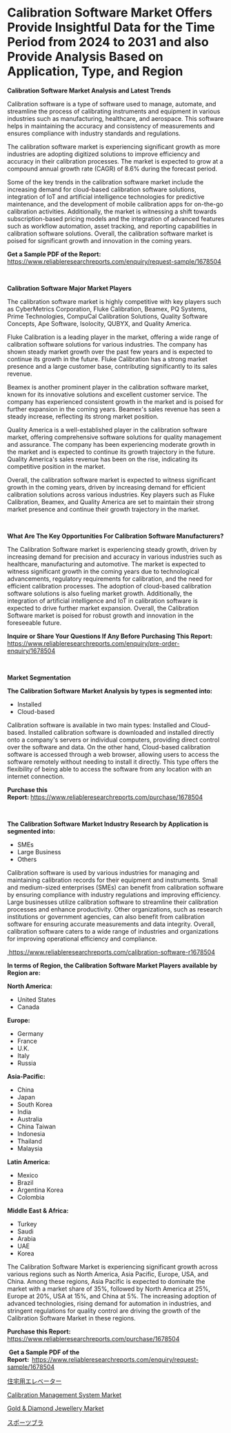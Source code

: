 <p><h1>Calibration Software Market Offers Provide Insightful Data for the Time Period from 2024 to 2031 and also Provide Analysis Based on Application, Type, and Region</h1></p><p><strong>Calibration Software Market Analysis and Latest Trends</strong></p>
<p><p>Calibration software is a type of software used to manage, automate, and streamline the process of calibrating instruments and equipment in various industries such as manufacturing, healthcare, and aerospace. This software helps in maintaining the accuracy and consistency of measurements and ensures compliance with industry standards and regulations.</p><p>The calibration software market is experiencing significant growth as more industries are adopting digitized solutions to improve efficiency and accuracy in their calibration processes. The market is expected to grow at a compound annual growth rate (CAGR) of 8.6% during the forecast period.</p><p>Some of the key trends in the calibration software market include the increasing demand for cloud-based calibration software solutions, integration of IoT and artificial intelligence technologies for predictive maintenance, and the development of mobile calibration apps for on-the-go calibration activities. Additionally, the market is witnessing a shift towards subscription-based pricing models and the integration of advanced features such as workflow automation, asset tracking, and reporting capabilities in calibration software solutions. Overall, the calibration software market is poised for significant growth and innovation in the coming years.</p></p>
<p><strong>Get a Sample PDF of the Report:&nbsp;</strong> <a href="https://www.reliableresearchreports.com/enquiry/request-sample/1678504">https://www.reliableresearchreports.com/enquiry/request-sample/1678504</a></p>
<p>&nbsp;</p>
<p><strong>Calibration Software Major Market Players</strong></p>
<p><p>The calibration software market is highly competitive with key players such as CyberMetrics Corporation, Fluke Calibration, Beamex, PQ Systems, Prime Technologies, CompuCal Calibration Solutions, Quality Software Concepts, Ape Software, Isolocity, QUBYX, and Quality America. </p><p>Fluke Calibration is a leading player in the market, offering a wide range of calibration software solutions for various industries. The company has shown steady market growth over the past few years and is expected to continue its growth in the future. Fluke Calibration has a strong market presence and a large customer base, contributing significantly to its sales revenue.</p><p>Beamex is another prominent player in the calibration software market, known for its innovative solutions and excellent customer service. The company has experienced consistent growth in the market and is poised for further expansion in the coming years. Beamex's sales revenue has seen a steady increase, reflecting its strong market position.</p><p>Quality America is a well-established player in the calibration software market, offering comprehensive software solutions for quality management and assurance. The company has been experiencing moderate growth in the market and is expected to continue its growth trajectory in the future. Quality America's sales revenue has been on the rise, indicating its competitive position in the market.</p><p>Overall, the calibration software market is expected to witness significant growth in the coming years, driven by increasing demand for efficient calibration solutions across various industries. Key players such as Fluke Calibration, Beamex, and Quality America are set to maintain their strong market presence and continue their growth trajectory in the market.</p></p>
<p>&nbsp;</p>
<p><strong>What Are The Key Opportunities For Calibration Software Manufacturers?</strong></p>
<p><p>The Calibration Software market is experiencing steady growth, driven by increasing demand for precision and accuracy in various industries such as healthcare, manufacturing and automotive. The market is expected to witness significant growth in the coming years due to technological advancements, regulatory requirements for calibration, and the need for efficient calibration processes. The adoption of cloud-based calibration software solutions is also fueling market growth. Additionally, the integration of artificial intelligence and IoT in calibration software is expected to drive further market expansion. Overall, the Calibration Software market is poised for robust growth and innovation in the foreseeable future.</p></p>
<p><strong>Inquire or Share Your Questions If Any Before Purchasing This Report:</strong> <a href="https://www.reliableresearchreports.com/enquiry/pre-order-enquiry/1678504">https://www.reliableresearchreports.com/enquiry/pre-order-enquiry/1678504</a></p>
<p>&nbsp;</p>
<p><strong>Market Segmentation</strong></p>
<p><strong>The Calibration Software Market Analysis by types is segmented into:</strong></p>
<p><ul><li>Installed</li><li>Cloud-based</li></ul></p>
<p><p>Calibration software is available in two main types: Installed and Cloud-based. Installed calibration software is downloaded and installed directly onto a company's servers or individual computers, providing direct control over the software and data. On the other hand, Cloud-based calibration software is accessed through a web browser, allowing users to access the software remotely without needing to install it directly. This type offers the flexibility of being able to access the software from any location with an internet connection.</p></p>
<p><strong>Purchase this Report:&nbsp;</strong><a href="https://www.reliableresearchreports.com/purchase/1678504">https://www.reliableresearchreports.com/purchase/1678504</a></p>
<p>&nbsp;</p>
<p><strong>The Calibration Software Market Industry Research by Application is segmented into:</strong></p>
<p><ul><li>SMEs</li><li>Large Business</li><li>Others</li></ul></p>
<p><p>Calibration software is used by various industries for managing and maintaining calibration records for their equipment and instruments. Small and medium-sized enterprises (SMEs) can benefit from calibration software by ensuring compliance with industry regulations and improving efficiency. Large businesses utilize calibration software to streamline their calibration processes and enhance productivity. Other organizations, such as research institutions or government agencies, can also benefit from calibration software for ensuring accurate measurements and data integrity. Overall, calibration software caters to a wide range of industries and organizations for improving operational efficiency and compliance.</p></p>
<p><a href="https://www.reliableresearchreports.com/calibration-software-r1678504">&nbsp;https://www.reliableresearchreports.com/calibration-software-r1678504</a></p>
<p><strong>In terms of Region, the Calibration Software Market Players available by Region are:</strong></p>
<p>
    <p> <strong> North America: </strong>
        <ul>
            <li>United States</li>
            <li>Canada</li>
        </ul>
        </p> 
    <p> <strong> Europe: </strong>
        <ul>
            <li>Germany</li>
            <li>France</li>
            <li>U.K.</li>
            <li>Italy</li>
            <li>Russia</li>
        </ul>
        </p> 
    <p> <strong> Asia-Pacific: </strong>
        <ul>
            <li>China</li>
            <li>Japan</li>
            <li>South Korea</li>
            <li>India</li>
            <li>Australia</li>
            <li>China Taiwan</li>
            <li>Indonesia</li>
            <li>Thailand</li>
            <li>Malaysia</li>
        </ul>
        </p> 
    <p> <strong> Latin America: </strong>
        <ul>
            <li>Mexico</li>
            <li>Brazil</li>
            <li>Argentina Korea</li>
            <li>Colombia</li>
        </ul>
        </p> 
    <p> <strong> Middle East & Africa: </strong>
        <ul>
            <li>Turkey</li>
            <li>Saudi</li>
            <li>Arabia</li>
            <li>UAE</li>
            <li>Korea</li>
        </ul>
    </p>
    </p>
<p><p>The Calibration Software Market is experiencing significant growth across various regions such as North America, Asia Pacific, Europe, USA, and China. Among these regions, Asia Pacific is expected to dominate the market with a market share of 35%, followed by North America at 25%, Europe at 20%, USA at 15%, and China at 5%. The increasing adoption of advanced technologies, rising demand for automation in industries, and stringent regulations for quality control are driving the growth of the Calibration Software Market in these regions.</p></p>
<p><strong>Purchase this Report: </strong><a href="https://www.reliableresearchreports.com/purchase/1678504">https://www.reliableresearchreports.com/purchase/1678504</a></p>
<p>&nbsp;<strong>Get a Sample PDF of the Report:&nbsp;&nbsp;</strong><a href="https://www.reliableresearchreports.com/enquiry/request-sample/1678504">https://www.reliableresearchreports.com/enquiry/request-sample/1678504</a></p>
<p><strong></strong></p>
<p><p><a href="https://github.com/leigh4852023/Market-Research-Report-List-1/blob/main/802432859640.md">住宅用エレベーター</a></p><p><a href="https://github.com/lorenzaSchmeler/Market-Research-Report-List-1/blob/main/calibration-management-system-market.md">Calibration Management System Market</a></p><p><a href="https://github.com/ruddyyedelwadw/Market-Research-Report-List-2/blob/main/gold-diamond-jewellery-market.md">Gold & Diamond Jewellery Market</a></p><p><a href="https://github.com/alyle7648/Market-Research-Report-List-1/blob/main/965264659639.md">スポーツブラ</a></p></p>